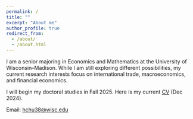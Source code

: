 ```yaml
---
permalink: /
title: ""
excerpt: "About me"
author_profile: true
redirect_from: 
  - /about/
  - /about.html
---
```


I am a senior majoring in Economics and Mathematics at the University of Wisconsin–Madison. While I am still exploring different possibilities, my current research interests focus on international trade, macroeconomics, and financial economics. 

I will begin my doctoral studies in Fall 2025. Here is my current <a href="/files/EricHsienchenChu_CV.pdf" target="_blank">CV</a> (Dec 2024).

Email: <a href="mailto:hchu38@wisc.edu">hchu38@wisc.edu</a>
